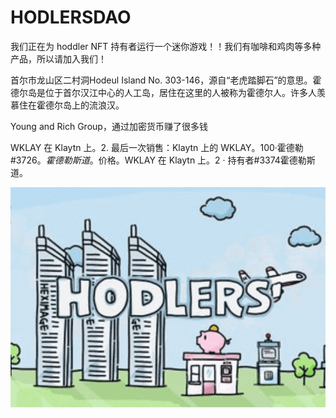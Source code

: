 # HODLERSDAO

我们正在为 hoddler NFT 持有者运行一个迷你游戏！！我们有咖啡和鸡肉等多种产品，所以请加入我们！

首尔市龙山区二村洞Hodeul Island No. 303-146，源自“老虎踏脚石”的意思。霍德尔岛是位于首尔汉江中心的人工岛，居住在这里的人被称为霍德尔人。许多人羡慕住在霍德尔岛上的流浪汉。

Young and Rich Group，通过加密货币赚了很多钱

WKLAY 在 Klaytn 上。2. 最后一次销售：Klaytn 上的 WKLAY。100·霍德勒#3726。*霍德勒斯道*。价格。WKLAY 在 Klaytn 上。2 · 持有者#3374霍德勒斯道。

![nft1](01.png)
